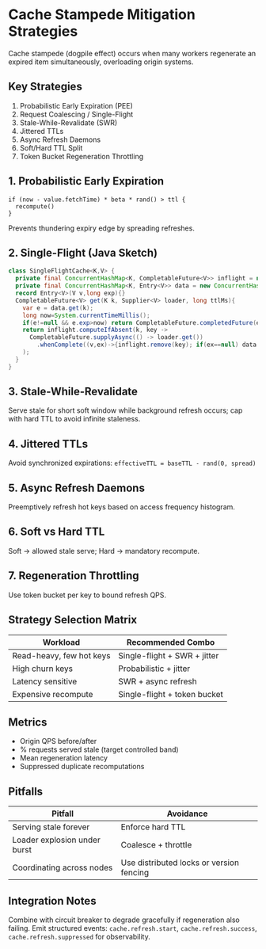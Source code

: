 # Cache Stampede Mitigation Strategies

Cache stampede (dogpile effect) occurs when many workers regenerate an expired item simultaneously, overloading origin systems.

## Key Strategies
1. Probabilistic Early Expiration (PEE)
2. Request Coalescing / Single-Flight
3. Stale-While-Revalidate (SWR)
4. Jittered TTLs
5. Async Refresh Daemons
6. Soft/Hard TTL Split
7. Token Bucket Regeneration Throttling

## 1. Probabilistic Early Expiration
```
if (now - value.fetchTime) * beta * rand() > ttl {
  recompute()
}
```
Prevents thundering expiry edge by spreading refreshes.

## 2. Single-Flight (Java Sketch)
```java
class SingleFlightCache<K,V> {
  private final ConcurrentHashMap<K, CompletableFuture<V>> inflight = new ConcurrentHashMap<>();
  private final ConcurrentHashMap<K, Entry<V>> data = new ConcurrentHashMap<>();
  record Entry<V>(V v,long exp){}
  CompletableFuture<V> get(K k, Supplier<V> loader, long ttlMs){
    var e = data.get(k);
    long now=System.currentTimeMillis();
    if(e!=null && e.exp>now) return CompletableFuture.completedFuture(e.v());
    return inflight.computeIfAbsent(k, key ->
      CompletableFuture.supplyAsync(() -> loader.get())
        .whenComplete((v,ex)->{inflight.remove(key); if(ex==null) data.put(key,new Entry<>(v,now+ttlMs)); })
    );
  }
}
```

## 3. Stale-While-Revalidate
Serve stale for short soft window while background refresh occurs; cap with hard TTL to avoid infinite staleness.

## 4. Jittered TTLs
Avoid synchronized expirations: `effectiveTTL = baseTTL - rand(0, spread)`

## 5. Async Refresh Daemons
Preemptively refresh hot keys based on access frequency histogram.

## 6. Soft vs Hard TTL
Soft -> allowed stale serve; Hard -> mandatory recompute.

## 7. Regeneration Throttling
Use token bucket per key to bound refresh QPS.

## Strategy Selection Matrix
| Workload | Recommended Combo |
|----------|-------------------|
| Read-heavy, few hot keys | Single-flight + SWR + jitter |
| High churn keys | Probabilistic + jitter |
| Latency sensitive | SWR + async refresh |
| Expensive recompute | Single-flight + token bucket |

## Metrics
- Origin QPS before/after
- % requests served stale (target controlled band)
- Mean regeneration latency
- Suppressed duplicate recomputations

## Pitfalls
| Pitfall | Avoidance |
|---------|-----------|
| Serving stale forever | Enforce hard TTL |
| Loader explosion under burst | Coalesce + throttle |
| Coordinating across nodes | Use distributed locks or version fencing |

## Integration Notes
Combine with circuit breaker to degrade gracefully if regeneration also failing. Emit structured events: `cache.refresh.start`, `cache.refresh.success`, `cache.refresh.suppressed` for observability.
